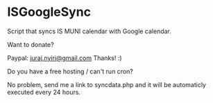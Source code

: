 ISGoogleSync
============

Script that syncs IS MUNI calendar with Google calendar.

Want to donate?

Paypal: juraj.nyiri@gmail.com 
Thanks! :)



Do you have a free hosting / can't run cron?

No problem, send me a link to syncdata.php and it will be automaticly executed every 24 hours.
